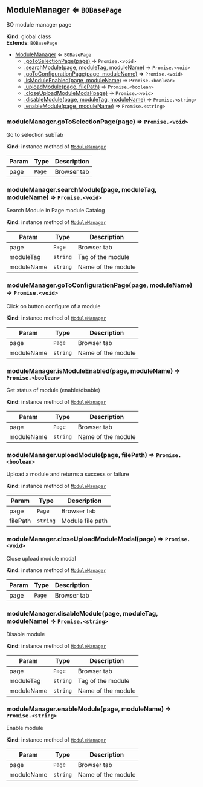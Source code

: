 <a name="ModuleManager"></a>

## ModuleManager ⇐ <code>BOBasePage</code>
BO module manager page

**Kind**: global class  
**Extends**: <code>BOBasePage</code>  

* [ModuleManager](#ModuleManager) ⇐ <code>BOBasePage</code>
    * [.goToSelectionPage(page)](#ModuleManager+goToSelectionPage) ⇒ <code>Promise.&lt;void&gt;</code>
    * [.searchModule(page, moduleTag, moduleName)](#ModuleManager+searchModule) ⇒ <code>Promise.&lt;void&gt;</code>
    * [.goToConfigurationPage(page, moduleName)](#ModuleManager+goToConfigurationPage) ⇒ <code>Promise.&lt;void&gt;</code>
    * [.isModuleEnabled(page, moduleName)](#ModuleManager+isModuleEnabled) ⇒ <code>Promise.&lt;boolean&gt;</code>
    * [.uploadModule(page, filePath)](#ModuleManager+uploadModule) ⇒ <code>Promise.&lt;boolean&gt;</code>
    * [.closeUploadModuleModal(page)](#ModuleManager+closeUploadModuleModal) ⇒ <code>Promise.&lt;void&gt;</code>
    * [.disableModule(page, moduleTag, moduleName)](#ModuleManager+disableModule) ⇒ <code>Promise.&lt;string&gt;</code>
    * [.enableModule(page, moduleName)](#ModuleManager+enableModule) ⇒ <code>Promise.&lt;string&gt;</code>

<a name="ModuleManager+goToSelectionPage"></a>

### moduleManager.goToSelectionPage(page) ⇒ <code>Promise.&lt;void&gt;</code>
Go to selection subTab

**Kind**: instance method of [<code>ModuleManager</code>](#ModuleManager)  

| Param | Type | Description |
| --- | --- | --- |
| page | <code>Page</code> | Browser tab |

<a name="ModuleManager+searchModule"></a>

### moduleManager.searchModule(page, moduleTag, moduleName) ⇒ <code>Promise.&lt;void&gt;</code>
Search Module in Page module Catalog

**Kind**: instance method of [<code>ModuleManager</code>](#ModuleManager)  

| Param | Type | Description |
| --- | --- | --- |
| page | <code>Page</code> | Browser tab |
| moduleTag | <code>string</code> | Tag of the module |
| moduleName | <code>string</code> | Name of the module |

<a name="ModuleManager+goToConfigurationPage"></a>

### moduleManager.goToConfigurationPage(page, moduleName) ⇒ <code>Promise.&lt;void&gt;</code>
Click on button configure of a module

**Kind**: instance method of [<code>ModuleManager</code>](#ModuleManager)  

| Param | Type | Description |
| --- | --- | --- |
| page | <code>Page</code> | Browser tab |
| moduleName | <code>string</code> | Name of the module |

<a name="ModuleManager+isModuleEnabled"></a>

### moduleManager.isModuleEnabled(page, moduleName) ⇒ <code>Promise.&lt;boolean&gt;</code>
Get status of module (enable/disable)

**Kind**: instance method of [<code>ModuleManager</code>](#ModuleManager)  

| Param | Type | Description |
| --- | --- | --- |
| page | <code>Page</code> | Browser tab |
| moduleName | <code>string</code> | Name of the module |

<a name="ModuleManager+uploadModule"></a>

### moduleManager.uploadModule(page, filePath) ⇒ <code>Promise.&lt;boolean&gt;</code>
Upload a module and returns a success or failure

**Kind**: instance method of [<code>ModuleManager</code>](#ModuleManager)  

| Param | Type | Description |
| --- | --- | --- |
| page | <code>Page</code> | Browser tab |
| filePath | <code>string</code> | Module file path |

<a name="ModuleManager+closeUploadModuleModal"></a>

### moduleManager.closeUploadModuleModal(page) ⇒ <code>Promise.&lt;void&gt;</code>
Close upload module modal

**Kind**: instance method of [<code>ModuleManager</code>](#ModuleManager)  

| Param | Type | Description |
| --- | --- | --- |
| page | <code>Page</code> | Browser tab |

<a name="ModuleManager+disableModule"></a>

### moduleManager.disableModule(page, moduleTag, moduleName) ⇒ <code>Promise.&lt;string&gt;</code>
Disable module

**Kind**: instance method of [<code>ModuleManager</code>](#ModuleManager)  

| Param | Type | Description |
| --- | --- | --- |
| page | <code>Page</code> | Browser tab |
| moduleTag | <code>string</code> | Tag of the module |
| moduleName | <code>string</code> | Name of the module |

<a name="ModuleManager+enableModule"></a>

### moduleManager.enableModule(page, moduleName) ⇒ <code>Promise.&lt;string&gt;</code>
Enable module

**Kind**: instance method of [<code>ModuleManager</code>](#ModuleManager)  

| Param | Type | Description |
| --- | --- | --- |
| page | <code>Page</code> | Browser tab |
| moduleName | <code>string</code> | Name of the module |

